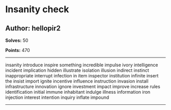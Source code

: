 # Insanity check

## Author: hellopir2

**Solves:** 50

**Points:** 470

---

insanity introduce inspire something incredible impulse ivory intelligence incident implication hidden illustrate isolation illusion indirect instinct inappropriate interrupt infection in item inspector institution infinite insert the insist import ignite incentive influence instruction invasion install infrastructure innovation ignore investment impact improve increase rules identification initial immune inhabitant indulge illness information iron injection interest intention inquiry inflate impound

---

